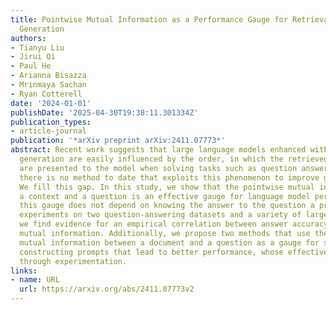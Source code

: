 ```yaml
---
title: Pointwise Mutual Information as a Performance Gauge for Retrieval-Augmented
  Generation
authors:
- Tianyu Liu
- Jirui Qi
- Paul He
- Arianna Bisazza
- Mrinmaya Sachan
- Ryan Cotterell
date: '2024-01-01'
publishDate: '2025-04-30T19:38:11.301334Z'
publication_types:
- article-journal
publication: '*arXiv preprint arXiv:2411.07773*'
abstract: Recent work suggests that large language models enhanced with retrieval-augmented
  generation are easily influenced by the order, in which the retrieved documents
  are presented to the model when solving tasks such as question answering (QA). However,
  there is no method to date that exploits this phenomenon to improve generation.
  We fill this gap. In this study, we show that the pointwise mutual information between
  a context and a question is an effective gauge for language model performance. Importantly,
  this gauge does not depend on knowing the answer to the question a priori. Through
  experiments on two question-answering datasets and a variety of large language models,
  we find evidence for an empirical correlation between answer accuracy and pointwise
  mutual information. Additionally, we propose two methods that use the pointwise
  mutual information between a document and a question as a gauge for selecting and
  constructing prompts that lead to better performance, whose effectiveness we demonstrate
  through experimentation.
links:
- name: URL
  url: https://arxiv.org/abs/2411.07773v2
---
```


